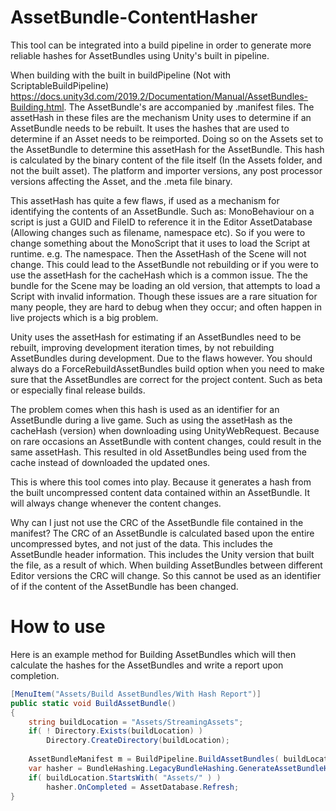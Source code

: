 # AssetBundle-ContentHasher
This tool can be integrated into a build pipeline in order to generate more reliable hashes for AssetBundles using Unity's built in pipeline.

When building with the built in buildPipeline (Not with ScriptableBuildPipeline) https://docs.unity3d.com/2019.2/Documentation/Manual/AssetBundles-Building.html. The AssetBundle's are accompanied by .manifest files. The assetHash in these files are the mechanism Unity uses to determine if an AssetBundle needs to be rebuilt. It uses the hashes that are used to determine if an Asset needs to be reimported. Doing so on the Assets set to the AssetBundle to determine this assetHash for the AssetBundle.
This hash is calculated by the binary content of the file itself (In the Assets folder, and not the built asset). The platform and importer versions, any post processor versions affecting the Asset, and the .meta file binary.

This assetHash has quite a few flaws, if used as a mechanism for identifying the contents of an AssetBundle. Such as: MonoBehaviour on a script is just a GUID and FileID to reference it in the Editor AssetDatabase (Allowing changes such as filename, namespace etc). So if you were to change something about the MonoScript that it uses to load the Script at runtime. e.g. The namespace. Then the AssetHash of the Scene will not change. This could lead to the AssetBundle not rebuilding or if you were to use the assetHash for the cacheHash which is a common issue. The the bundle for the Scene may be loading an old version, that attempts to load a Script with invalid information. Though these issues are a rare situation for many people, they are hard to debug when they occur; and often happen in live projects which is a big problem.

Unity uses the assetHash for estimating if an AssetBundles need to be rebuilt, improving development iteration times, by not rebuilding AssetBundles during development. Due to the flaws however. You should always do a ForceRebuildAssetBundles build option when you need to make sure that the AssetBundles are correct for the project content. Such as beta or especially final release builds.

The problem comes when this hash is used as an identifier for an AssetBundle during a live game. Such as using the assetHash as the cacheHash (version) when downloading using UnityWebRequest. Because on rare occasions an AssetBundle with content changes, could result in the same assetHash. This resulted in old AssetBundles being used from the cache instead of downloaded the updated ones.

This is where this tool comes into play. Because it generates a hash from the built uncompressed content data contained within an AssetBundle. It will always change whenever the content changes.

Why can I just not use the CRC of the AssetBundle file contained in the manifest?
The CRC of an AssetBundle is calculated based upon the entire uncompressed bytes, and not just of the data. This includes the AssetBundle header information. This includes the Unity version that built the file, as a result of which. When building AssetBundles between different Editor versions the CRC will change. So this cannot be used as an identifier of if the content of the AssetBundle has been changed.

# How to use

Here is an example method for Building AssetBundles which will then calculate the hashes for the AssetBundles and write a report upon completion.

```c#
[MenuItem("Assets/Build AssetBundles/With Hash Report")]
public static void BuildAssetBundle()
{
	string buildLocation = "Assets/StreamingAssets";
	if( ! Directory.Exists(buildLocation) )
		Directory.CreateDirectory(buildLocation);
		
	AssetBundleManifest m = BuildPipeline.BuildAssetBundles( buildLocation, BuildAssetBundleOptions.ForceRebuildAssetbundle, EditorUserBuildSettings.activeBuiltTarget );
	var hasher = BundleHashing.LegacyBundleHashing.GenerateAssetBundleHashes( buildLocation, manifest, Path.Combine(buildLocation, "AssetBundleDetails.json") );
	if( buildLocation.StartsWith( "Assets/" ) )
		hasher.OnCompleted = AssetDatabase.Refresh;
}
```
